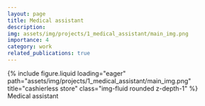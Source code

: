 ```yaml
---
layout: page
title: Medical assistant
description: 
img: assets/img/projects/1_medical_assistant/main_img.png
importance: 4
category: work
related_publications: true
---
```


<div class="row">
    <div class="col-sm mt-3 mt-md-0">
        {% include figure.liquid loading="eager" path="assets/img/projects/1_medical_assistant/main_img.png" title="cashierless store" class="img-fluid rounded z-depth-1" %}
    </div>
</div>
<div class="caption">
    Medical assistant
</div>

